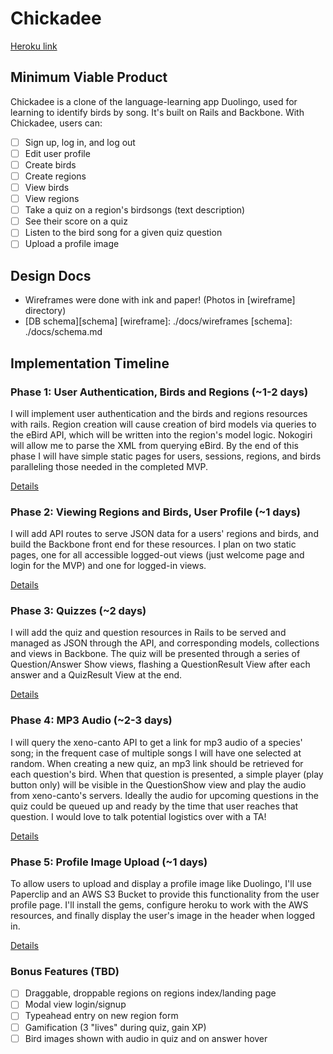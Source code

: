 # Chickadee

[Heroku link][heroku]

[heroku]: https://agile-garden-1772.herokuapp.com/

## Minimum Viable Product
Chickadee is a clone of the language-learning app Duolingo, used for learning to identify birds by song. It's built on Rails and Backbone.  With Chickadee, users can:
- [ ] Sign up, log in, and log out
- [ ] Edit user profile
- [ ] Create birds
- [ ] Create regions
- [ ] View birds
- [ ] View regions
- [ ] Take a quiz on a region's birdsongs (text description)
- [ ] See their score on a quiz
- [ ] Listen to the bird song for a given quiz question
- [ ] Upload a profile image

## Design Docs
* Wireframes were done with ink and paper! (Photos in [wireframe] directory)
* [DB schema][schema]
[wireframe]: ./docs/wireframes
[schema]: ./docs/schema.md

## Implementation Timeline

### Phase 1: User Authentication, Birds and Regions (~1-2 days)
I will implement user authentication and the birds and regions resources with rails. Region creation will cause creation of bird models via queries to the eBird API, which will be written into the region's model logic. Nokogiri will allow me to parse the XML from querying eBird. By the end of this phase I will have simple static pages for users, sessions, regions, and birds paralleling those needed in the completed MVP.

[Details][phase-one]

### Phase 2: Viewing Regions and Birds, User Profile (~1 days)
I will add API routes to serve JSON data for a users' regions and birds, and build the Backbone front end for these resources. I plan on two static pages, one for all accessible logged-out views (just welcome page and login for the MVP) and one for logged-in views.

[Details][phase-two]

### Phase 3: Quizzes (~2 days)
I will add the quiz and question resources in Rails to be served and managed as JSON through the API, and corresponding models, collections and views in Backbone. The quiz will be presented through a series of Question/Answer Show views, flashing a QuestionResult View after each answer and a QuizResult View at the end.

[Details][phase-three]

### Phase 4: MP3 Audio (~2-3 days)
I will query the xeno-canto API to get a link for mp3 audio of a species' song; in the frequent case of multiple songs I will have one selected at random. When creating a new quiz, an mp3 link should be retrieved for each question's bird. When that question is presented, a simple player (play button only) will be visible in the QuestionShow view and play the audio from xeno-canto's servers. Ideally the audio for upcoming questions in the quiz could be queued up and ready by the time that user reaches that question. I would love to talk potential logistics over with a TA!

[Details][phase-four]

### Phase 5: Profile Image Upload (~1 days)
To allow users to upload and display a profile image like Duolingo, I'll use Paperclip and an AWS S3 Bucket to provide this functionality from the user profile page. I'll install the gems, configure heroku to work with the AWS resources, and finally display the user's image in the header when logged in.

[Details][phase-five]

### Bonus Features (TBD)
- [ ] Draggable, droppable regions on regions index/landing page
- [ ] Modal view login/signup
- [ ] Typeahead entry on new region form
- [ ] Gamification (3 "lives" during quiz, gain XP)
- [ ] Bird images shown with audio in quiz and on answer hover

[phase-one]: ./docs/phases/phase1.md
[phase-two]: ./docs/phases/phase2.md
[phase-three]: ./docs/phases/phase3.md
[phase-four]: ./docs/phases/phase4.md
[phase-five]: ./docs/phases/phase5.md
